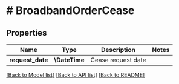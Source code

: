 # # BroadbandOrderCease

## Properties

Name | Type | Description | Notes
------------ | ------------- | ------------- | -------------
**request_date** | **\DateTime** | Cease request date |

[[Back to Model list]](../../README.md#models) [[Back to API list]](../../README.md#endpoints) [[Back to README]](../../README.md)
